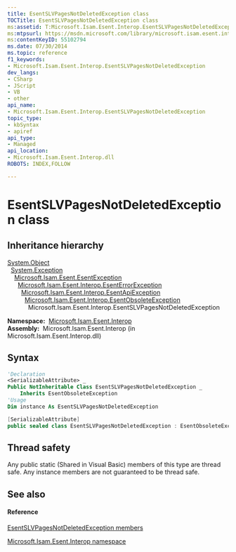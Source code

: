 ```yaml
---
title: EsentSLVPagesNotDeletedException class
TOCTitle: EsentSLVPagesNotDeletedException class
ms:assetid: T:Microsoft.Isam.Esent.Interop.EsentSLVPagesNotDeletedException
ms:mtpsurl: https://msdn.microsoft.com/library/microsoft.isam.esent.interop.esentslvpagesnotdeletedexception(v=EXCHG.10)
ms:contentKeyID: 55102794
ms.date: 07/30/2014
ms.topic: reference
f1_keywords:
- Microsoft.Isam.Esent.Interop.EsentSLVPagesNotDeletedException
dev_langs:
- CSharp
- JScript
- VB
- other
api_name: 
- Microsoft.Isam.Esent.Interop.EsentSLVPagesNotDeletedException
topic_type: 
- kbSyntax
- apiref
api_type: 
- Managed
api_location: 
- Microsoft.Isam.Esent.Interop.dll
ROBOTS: INDEX,FOLLOW

---
```


# EsentSLVPagesNotDeletedException class

## Inheritance hierarchy

[System.Object](/dotnet/api/system.object)  
  [System.Exception](/dotnet/api/system.exception)  
    [Microsoft.Isam.Esent.EsentException](dn292088\(v=exchg.10\).md)  
      [Microsoft.Isam.Esent.Interop.EsentErrorException](dn274314\(v=exchg.10\).md)  
        [Microsoft.Isam.Esent.Interop.EsentApiException](dn334231\(v=exchg.10\).md)  
          [Microsoft.Isam.Esent.Interop.EsentObsoleteException](dn319668\(v=exchg.10\).md)  
            Microsoft.Isam.Esent.Interop.EsentSLVPagesNotDeletedException  

**Namespace:**  [Microsoft.Isam.Esent.Interop](hh596136\(v=exchg.10\).md)  
**Assembly:**  Microsoft.Isam.Esent.Interop (in Microsoft.Isam.Esent.Interop.dll)

## Syntax

``` vb
'Declaration
<SerializableAttribute> _
Public NotInheritable Class EsentSLVPagesNotDeletedException _
    Inherits EsentObsoleteException
'Usage
Dim instance As EsentSLVPagesNotDeletedException
```

``` csharp
[SerializableAttribute]
public sealed class EsentSLVPagesNotDeletedException : EsentObsoleteException
```

## Thread safety

Any public static (Shared in Visual Basic) members of this type are thread safe. Any instance members are not guaranteed to be thread safe.

## See also

#### Reference

[EsentSLVPagesNotDeletedException members](dn350730\(v=exchg.10\).md)

[Microsoft.Isam.Esent.Interop namespace](hh596136\(v=exchg.10\).md)
